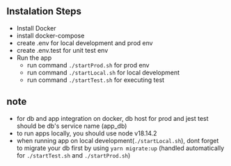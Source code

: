 ## Instalation Steps
- Install Docker
- install docker-compose
- create .env for local development and prod env
- create .env.test for unit test env
- Run the app
  - run command `./startProd.sh` for prod env
  - run command `./startLocal.sh` for local development
  - run command `./startTest.sh` for executing test

## note
- for db and app integration on docker, db host for prod and jest test should be db's service name (app_db)
- to run apps locally, you should use node v18.14.2
- when running app on local development(`./startLocal.sh`), dont forget to migrate your db first by using `yarn migrate:up` (handled automatically for `./startTest.sh` and `./startProd.sh`)
